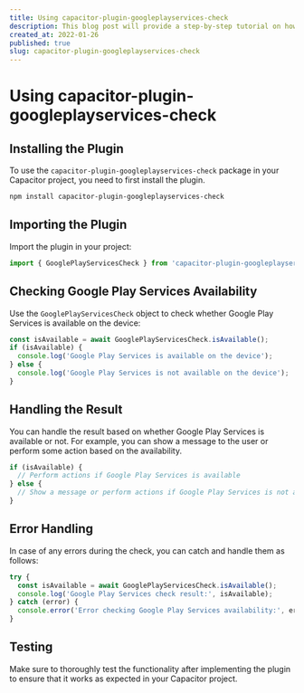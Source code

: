 ```yaml
---
title: Using capacitor-plugin-googleplayservices-check
description: This blog post will provide a step-by-step tutorial on how to use the capacitor-plugin-googleplayservices-check package to check whether Google Play Services is available on your Android device in a Capacitor project.
created_at: 2022-01-26
published: true
slug: capacitor-plugin-googleplayservices-check
---
```


# Using capacitor-plugin-googleplayservices-check

## Installing the Plugin

To use the `capacitor-plugin-googleplayservices-check` package in your Capacitor project, you need to first install the plugin.

```bash
npm install capacitor-plugin-googleplayservices-check
```

## Importing the Plugin

Import the plugin in your project:

```typescript
import { GooglePlayServicesCheck } from 'capacitor-plugin-googleplayservices-check';
```

## Checking Google Play Services Availability

Use the `GooglePlayServicesCheck` object to check whether Google Play Services is available on the device:

```typescript
const isAvailable = await GooglePlayServicesCheck.isAvailable();
if (isAvailable) {
  console.log('Google Play Services is available on the device');
} else {
  console.log('Google Play Services is not available on the device');
}
```

## Handling the Result

You can handle the result based on whether Google Play Services is available or not. For example, you can show a message to the user or perform some action based on the availability.

```typescript
if (isAvailable) {
  // Perform actions if Google Play Services is available
} else {
  // Show a message or perform actions if Google Play Services is not available
}
```

## Error Handling

In case of any errors during the check, you can catch and handle them as follows:

```typescript
try {
  const isAvailable = await GooglePlayServicesCheck.isAvailable();
  console.log('Google Play Services check result:', isAvailable);
} catch (error) {
  console.error('Error checking Google Play Services availability:', error);
}
```

## Testing

Make sure to thoroughly test the functionality after implementing the plugin to ensure that it works as expected in your Capacitor project.
